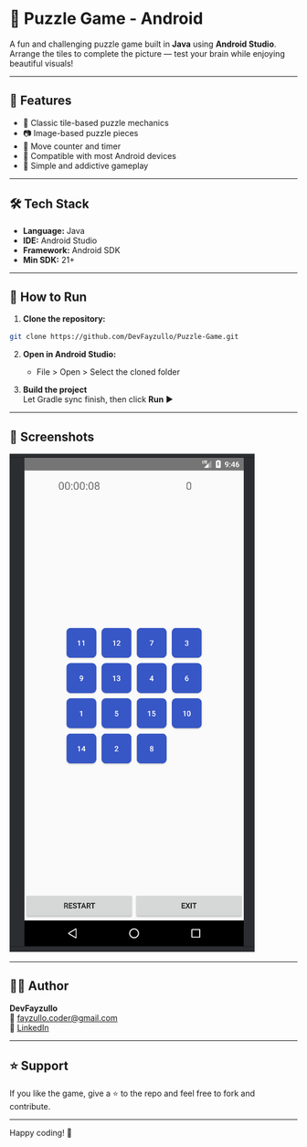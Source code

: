 # 🧩 Puzzle Game - Android

A fun and challenging puzzle game built in **Java** using **Android Studio**. Arrange the tiles to complete the picture — test your brain while enjoying beautiful visuals!

---

## 📱 Features

- 🧠 Classic tile-based puzzle mechanics  
- 📷 Image-based puzzle pieces  
- 🏁 Move counter and timer  
- 📲 Compatible with most Android devices  
- 🎯 Simple and addictive gameplay  

---

## 🛠 Tech Stack

- **Language:** Java  
- **IDE:** Android Studio  
- **Framework:** Android SDK  
- **Min SDK:** 21+

---

## 🚀 How to Run

1. **Clone the repository:**

```bash
git clone https://github.com/DevFayzullo/Puzzle-Game.git
```

2. **Open in Android Studio:**

   - File > Open > Select the cloned folder

3. **Build the project**  
   Let Gradle sync finish, then click **Run** ▶️

---

## 📸 Screenshots

![Puzzle Game Screenshot](screenshot.png)


---

## 🙋‍♂️ Author

**DevFayzullo**  
📧 fayzullo.coder@gmail.com  
🔗 [LinkedIn](https://www.linkedin.com/in/fayzullo-dev)

---

## ⭐ Support

If you like the game, give a ⭐ to the repo and feel free to fork and contribute.

---

Happy coding! 🚀
